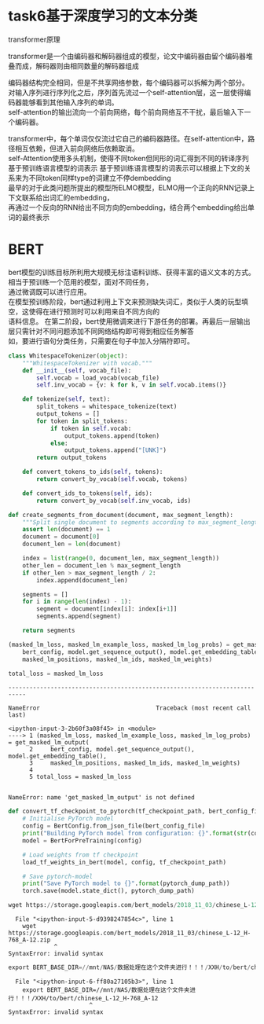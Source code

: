 # task6基于深度学习的文本分类

transformer原理

transformer是一个由编码器和解码器组成的模型，论文中编码器由留个编码器堆叠而成，解码器则由相同数量的解码器组成  
  
编码器结构完全相同，但是不共享网络参数，每个编码器可以拆解为两个部分。  
对输入序列进行序列化之后，序列首先流过一个self-attention层，这一层使得编码器能够看到其他输入序列的单词。  
self-attention的输出流向一个前向网络，每个前向网络互不干扰，最后输入下一个编码器。  
  
transformer中，每个单词仅仅流过它自己的编码器路径。在self-attention中，路径相互依赖，但进入前向网络后依赖取消。  
self-Attention使用多头机制，使得不同token但同形的词汇得到不同的转译序列  
基于预训练语言模型的词表示
基于预训练语言模型的词表示可以根据上下文的关系来为不同token同样type的词建立不停dembedding  
最早的对于此类问题所提出的模型所ELMO模型，ELMO用一个正向的RNN记录上下文联系给出词汇的embedding，  
再通过一个反向的RNN给出不同方向的embedding，结合两个embedding给出单词的最终表示

# BERT

bert模型的训练目标所利用大规模无标注语料训练、获得丰富的语义文本的方式。相当于预训练一个范用的模型，面对不同任务，  
通过微调既可以进行应用。  
在模型预训练阶段，bert通过利用上下文来预测缺失词汇，类似于人类的玩型填空，这使得在进行预测时可以利用来自不同方向的  
语料信息。 
在第二阶段，bert使用微调来进行下游任务的部署。再最后一层输出层只需针对不同问题添加不同网络结构即可得到相应任务解答  
如，要进行语句分类任务，只需要在句子中加入分隔符即可。  


```python
class WhitespaceTokenizer(object):
    """WhitespaceTokenizer with vocab."""
    def __init__(self, vocab_file):
        self.vocab = load_vocab(vocab_file)
        self.inv_vocab = {v: k for k, v in self.vocab.items()}

    def tokenize(self, text):
        split_tokens = whitespace_tokenize(text)
        output_tokens = []
        for token in split_tokens:
            if token in self.vocab:
                output_tokens.append(token)
            else:
                output_tokens.append("[UNK]")
        return output_tokens

    def convert_tokens_to_ids(self, tokens):
        return convert_by_vocab(self.vocab, tokens)

    def convert_ids_to_tokens(self, ids):
        return convert_by_vocab(self.inv_vocab, ids)
```


```python
def create_segments_from_document(document, max_segment_length):
    """Split single document to segments according to max_segment_length."""
    assert len(document) == 1
    document = document[0]
    document_len = len(document)

    index = list(range(0, document_len, max_segment_length))
    other_len = document_len % max_segment_length
    if other_len > max_segment_length / 2:
        index.append(document_len)

    segments = []
    for i in range(len(index) - 1):
        segment = document[index[i]: index[i+1]]
        segments.append(segment)

    return segments
```


```python
(masked_lm_loss, masked_lm_example_loss, masked_lm_log_probs) = get_masked_lm_output(
    bert_config, model.get_sequence_output(), model.get_embedding_table(),
    masked_lm_positions, masked_lm_ids, masked_lm_weights)

total_loss = masked_lm_loss
```


    ---------------------------------------------------------------------------

    NameError                                 Traceback (most recent call last)

    <ipython-input-3-2b60f3a08f45> in <module>
    ----> 1 (masked_lm_loss, masked_lm_example_loss, masked_lm_log_probs) = get_masked_lm_output(
          2     bert_config, model.get_sequence_output(), model.get_embedding_table(),
          3     masked_lm_positions, masked_lm_ids, masked_lm_weights)
          4 
          5 total_loss = masked_lm_loss


    NameError: name 'get_masked_lm_output' is not defined



```python
def convert_tf_checkpoint_to_pytorch(tf_checkpoint_path, bert_config_file, pytorch_dump_path):
    # Initialise PyTorch model
    config = BertConfig.from_json_file(bert_config_file)
    print("Building PyTorch model from configuration: {}".format(str(config)))
    model = BertForPreTraining(config)

    # Load weights from tf checkpoint
    load_tf_weights_in_bert(model, config, tf_checkpoint_path)

    # Save pytorch-model
    print("Save PyTorch model to {}".format(pytorch_dump_path))
    torch.save(model.state_dict(), pytorch_dump_path)
```


```python
wget https://storage.googleapis.com/bert_models/2018_11_03/chinese_L-12_H-768_A-12.zip
```


      File "<ipython-input-5-d9398247854c>", line 1
        wget https://storage.googleapis.com/bert_models/2018_11_03/chinese_L-12_H-768_A-12.zip
                 ^
    SyntaxError: invalid syntax




```python
export BERT_BASE_DIR=//mnt/NAS/数据处理在这个文件夹进行！！！/XXH/to/bert/chinese_L-12_H-768_A-12
```


      File "<ipython-input-6-ff80a27105b3>", line 1
        export BERT_BASE_DIR=//mnt/NAS/数据处理在这个文件夹进行！！！/XXH/to/bert/chinese_L-12_H-768_A-12
                           ^
    SyntaxError: invalid syntax




```python

```
